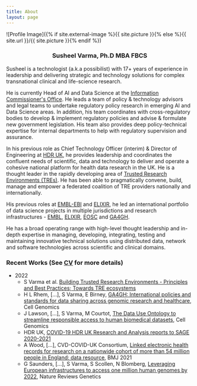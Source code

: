 ```yaml
---
title: About
layout: page
---
```

![Profile Image]({% if site.external-image %}{{ site.picture }}{% else %}{{ site.url }}/{{ site.picture }}{% endif %})

<h3 style="text-align:center;">Susheel Varma, Ph.D MBA FBCS</h3>

Susheel is a technologist (a.k.a possibilist) with 17+ years of experience in leadership and delivering strategic and technology solutions for complex transnational clinical and life-science research.

He is currently  Head of AI and Data Science at the [Information Commissioner's Office](https://ico.org.uk). He leads a team of policy & technology advisors and legal teams to undertake regulatory policy research in emerging AI and Data Science areas. In addition, his team coordinates with cross-regulatory bodies to develop & implement regulatory policies and advise & formulate new government legislation. His team also provides deep policy-technical expertise for internal departments to help with regulatory supervision and assurance.

In his previous role as Chief Technology Officer (interim) & Director of Engineering at [HDR UK](https://hdruk.ac.uk), he provides leadership and coordinates the confluent needs of scientific, data and technology to deliver and operate a cohesive national platform for health data research in the UK. He is a thought leader in the rapidly developing area of [Trusted Research Environments (TREs)](https://www.hdruk.ac.uk/access-to-health-data/trusted-research-environments/). He has been able to pragmatically convene, build, manage and empower a federated coalition of TRE providers nationally and internationally.

His previous roles at [EMBL-EBI](https://ebi.ac.uk) and [ELIXIR](https://ELIXIR-europe.org), he led an international portfolio of data science projects in multiple jurisdictions and research infrastructures - [EMBL](https://www.embl.org/), [ELIXIR](https://elixir-europe.org/), [EOSC](https://www.eosc.eu/) and [GA4GH](https://www.ga4gh.org/).

He has a broad operating range with high-level thought leadership and in-depth expertise in managing, developing, integrating, testing and maintaining innovative technical solutions using distributed data, network and software technologies across scientific and clinical domains.

### Recent Works (See [CV](/assets/Susheel-Varma-CV.pdf) for more details)

- 2022
  - S Varma et al. [Building Trusted Research Environments - Principles and Best Practices; Towards TRE ecosystems](https://zenodo.org/record/5767586/files/211208%20Building%20TREs%20Paper%20v1.0.pdf?download=1)
  - H L Rhem, [...], S Varma, E Birney, [GA4GH: International policies and standards for data sharing across genomic research and healthcare](https://doi.org/10.1016/j.xgen.2021.100029), Cell Genomics
  - J Lawson, [...], S Varma, M Courtot, [The Data Use Ontology to streamline responsible access to human biomedical datasets](https://doi.org/10.1016/j.xgen.2021.100029), Cell Genomics
  - HDR UK, [COVID-19 HDR UK Research and Analysis reports to SAGE 2020-2021](https://www.gov.uk/search/all?parent=scientific-advisory-group-for-emergencies&keywords=HDR+UK&organisations%5B%5D=scientific-advisory-group-for-emergencies&order=relevance)
  - A Wood, [...], CVD-COVID-UK Consortium, [Linked electronic health records for research on a nationwide cohort of more than 54 million people in England: data resource](https://doi.org/10.1136/bmj.n826), BMJ 2021
  - G Saunders, [...], S Varma, S Scollen, N Blomberg, [Leveraging European infrastructures to access one million human genomes by 2022](https://doi.org/10.1038/s41576-019-0156-9), Nature Reviews Genetics
